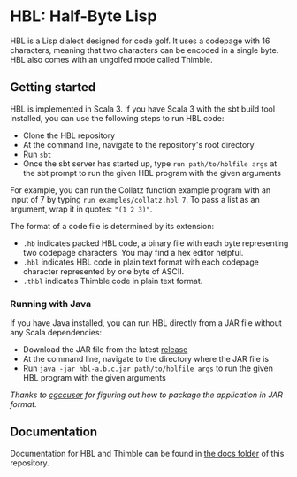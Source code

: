 # HBL: Half-Byte Lisp

HBL is a Lisp dialect designed for code golf. It uses a codepage with 16 characters, meaning that two characters can be encoded in a single byte. HBL also comes with an ungolfed mode called Thimble.

## Getting started

HBL is implemented in Scala 3. If you have Scala 3 with the sbt build tool installed, you can use the following steps to run HBL code:

- Clone the HBL repository
- At the command line, navigate to the repository's root directory
- Run `sbt`
- Once the sbt server has started up, type `run path/to/hblfile args` at the sbt prompt to run the given HBL program with the given arguments

For example, you can run the Collatz function example program with an input of 7 by typing `run examples/collatz.hbl 7`. To pass a list as an argument, wrap it in quotes: `"(1 2 3)"`.

The format of a code file is determined by its extension:

- `.hb` indicates packed HBL code, a binary file with each byte representing two codepage characters. You may find a hex editor helpful.
- `.hbl` indicates HBL code in plain text format with each codepage character represented by one byte of ASCII.
- `.thbl` indicates Thimble code in plain text format.

### Running with Java

If you have Java installed, you can run HBL directly from a JAR file without any Scala dependencies:

- Download the JAR file from the latest [release](https://github.com/dloscutoff/hbl/releases)
- At the command line, navigate to the directory where the JAR file is
- Run `java -jar hbl-a.b.c.jar path/to/hblfile args` to run the given HBL program with the given arguments

*Thanks to [cgccuser](https://github.com/cgccuser) for figuring out how to package the application in JAR format.*

## Documentation

Documentation for HBL and Thimble can be found in [the docs folder](https://github.com/dloscutoff/hbl/tree/main/docs#readme) of this repository.
